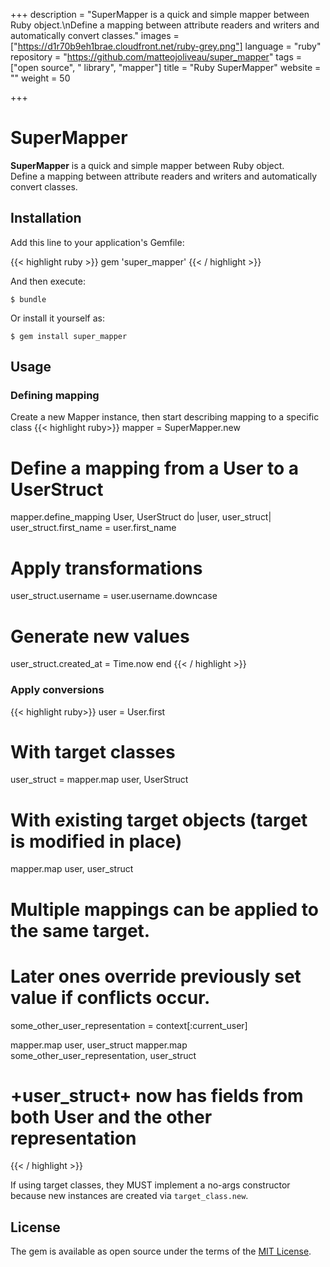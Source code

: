 +++
description = "SuperMapper is a quick and simple mapper between Ruby object.\nDefine a mapping between attribute readers and writers and automatically convert classes."
images = ["https://d1r70b9eh1brae.cloudfront.net/ruby-grey.png"]
language = "ruby"
repository = "https://github.com/matteojoliveau/super_mapper"
tags = ["open source", " library", "mapper"]
title = "Ruby SuperMapper"
website = ""
weight = 50

+++
# SuperMapper

**SuperMapper** is a quick and simple mapper between Ruby object.  
Define a mapping between attribute readers and writers and automatically convert classes.
    

## Installation

Add this line to your application's Gemfile:

{{< highlight ruby >}}
gem 'super_mapper'
{{< / highlight >}}

And then execute:

    $ bundle

Or install it yourself as:

    $ gem install super_mapper

## Usage

### Defining mapping

Create a new Mapper instance, then start describing mapping to a specific class
{{< highlight ruby>}}
mapper = SuperMapper.new

# Define a mapping from a User to a UserStruct
mapper.define_mapping User, UserStruct  do |user, user_struct|
  user_struct.first_name = user.first_name
  
  # Apply transformations
  user_struct.username = user.username.downcase
  
  # Generate new values 
  user_struct.created_at = Time.now
end
{{< / highlight >}}

### Apply conversions

{{< highlight ruby>}}
user = User.first

# With target classes
user_struct = mapper.map user, UserStruct

# With existing target objects (target is modified in place)
mapper.map user, user_struct

# Multiple mappings can be applied to the same target. 
# Later ones override previously set value if conflicts occur.

some_other_user_representation = context[:current_user]
 
mapper.map user, user_struct
mapper.map some_other_user_representation, user_struct

# +user_struct+ now has fields from both User and the other representation
{{< / highlight >}}


If using target classes, they MUST implement a no-args constructor because new instances are created via `target_class.new`.

## License

The gem is available as open source under the terms of the [MIT License](https://opensource.org/licenses/MIT).
